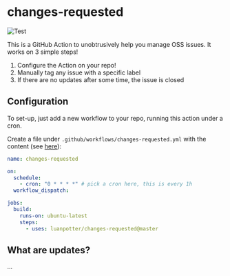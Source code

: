# changes-requested

<img src="https://github.com/luanpotter/changes-requested/workflows/ci-cd/badge.svg?branch=master&event=push" alt="Test" />

This is a GitHub Action to unobtrusively help you manage OSS issues. It works on 3 simple steps!

1. Configure the Action on your repo!
2. Manually tag any issue with a specific label
3. If there are no updates after some time, the issue is closed

## Configuration

To set-up, just add a new workflow to your repo, running this action under a cron.

Create a file under `.github/workflows/changes-requested.yml` with the content (see [here](.github/workflows/changes-requested.yml)):

```yaml
name: changes-requested

on:
  schedule:
    - cron: "0 * * * *" # pick a cron here, this is every 1h
  workflow_dispatch:

jobs:
  build:
    runs-on: ubuntu-latest
    steps:
      - uses: luanpotter/changes-requested@master
```

## What are updates?

...